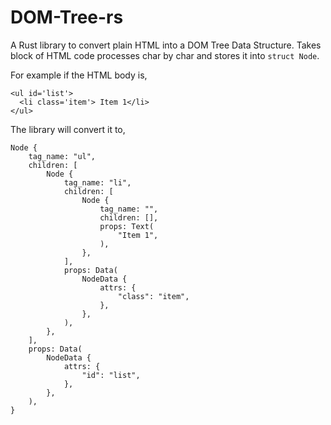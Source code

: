 # DOM-Tree-rs

A Rust library to convert plain HTML into a DOM Tree Data Structure. Takes block of HTML code processes char by char and stores it into `struct Node`.

For example if the HTML body is,

```
<ul id='list'> 
  <li class='item'> Item 1</li> 
</ul>
```

The library will convert it to,

```
Node {
    tag_name: "ul",
    children: [
        Node {
            tag_name: "li",
            children: [
                Node {
                    tag_name: "",
                    children: [],
                    props: Text(
                        "Item 1",
                    ),
                },
            ],
            props: Data(
                NodeData {
                    attrs: {
                        "class": "item",
                    },
                },
            ),
        },
    ],
    props: Data(
        NodeData {
            attrs: {
                "id": "list",
            },
        },
    ),
}
```